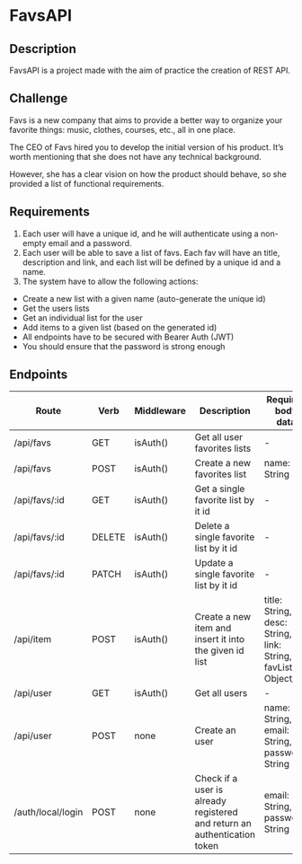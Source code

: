 # FavsAPI

## Description

FavsAPI is a project made with the aim of practice
the creation of REST API.

## Challenge

Favs is a new company that aims to provide a better way to organize your
favorite things: music, clothes, courses, etc., all in one place.

The CEO of Favs hired you to develop the initial version of his product. It’s
worth mentioning that she does not have any technical background.

However, she has a clear vision on how the product should behave, so she
provided a list of functional requirements.

## Requirements

1. Each user will have a unique id, and he will authenticate using a non-empty
email and a password.
2. Each user will be able to save a list of favs. Each fav will have an title,
description and link, and each list will be defined by a unique id and a name.
3. The system have to allow the following actions:
  - Create a new list with a given name (auto-generate the unique id)
  - Get the users lists
  - Get an individual list for the user
  - Add items to a given list (based on the generated id)
  - All endpoints have to be secured with Bearer Auth (JWT)
  - You should ensure that the password is strong enough

## Endpoints

| Route | Verb | Middleware | Description | Required body data |
| - | - | - | - | - |
| /api/favs | GET | isAuth() | Get all user favorites lists | - |
| /api/favs | POST | isAuth() | Create a new favorites list | name: String |
| /api/favs/:id | GET | isAuth() | Get a single favorite list by it id | - |
| /api/favs/:id | DELETE | isAuth() | Delete a single favorite list by it id | - |
| /api/favs/:id | PATCH | isAuth() | Update a single favorite list by it id | - |
| /api/item | POST | isAuth() | Create a new item and insert it into the given id list | title: String, desc: String, link: String, favList: Object_id |
| /api/user | GET | isAuth() | Get all users | - |
| /api/user | POST | none | Create an user | name: String, email: String, password: String |
| /auth/local/login | POST | none | Check if a user is already registered and return an authentication token | email: String, password: String |
